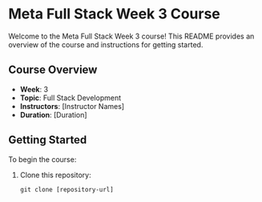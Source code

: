# Meta Full Stack Week 3 Course

Welcome to the Meta Full Stack Week 3 course! This README provides an overview of the course and instructions for getting started.

## Course Overview

- **Week**: 3
- **Topic**: Full Stack Development
- **Instructors**: [Instructor Names]
- **Duration**: [Duration]

## Getting Started

To begin the course:

1. Clone this repository:
   ```shell
   git clone [repository-url]
